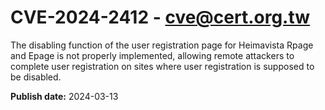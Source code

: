 # CVE-2024-2412 - cve@cert.org.tw

The disabling function of the user registration page for Heimavista Rpage and Epage is not properly implemented, allowing remote attackers to complete user registration on sites where user registration is supposed to be disabled.

**Publish date:** 2024-03-13

